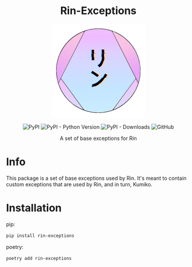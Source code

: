 <div align="center">

# Rin-Exceptions

![Rin](https://raw.githubusercontent.com/No767/Rin/dev/assets/Rin%20Logo%20V4%20(GitHub).png)


![PyPI](https://img.shields.io/pypi/v/rin-exceptions?label=PyPi&logo=pypi&logoColor=white) ![PyPI - Python Version](https://img.shields.io/pypi/pyversions/rin-exceptions?label=Python&logo=python&logoColor=white) ![PyPI - Downloads](https://img.shields.io/pypi/dd/rin-exceptions?label=PyPi%20Downloads&logo=pypi&logoColor=white) ![GitHub](https://img.shields.io/github/license/No767/Rin-Exceptions?label=License&logo=github)

A set of base exceptions for Rin

<div align="left">

# Info

This package is a set of base exceptions used by Rin. It's meant to contain custom exceptions that are used by Rin, and in turn, Kumiko.

# Installation

pip: 

```sh
pip install rin-exceptions
```

poetry:

```sh
poetry add rin-exceptions
```